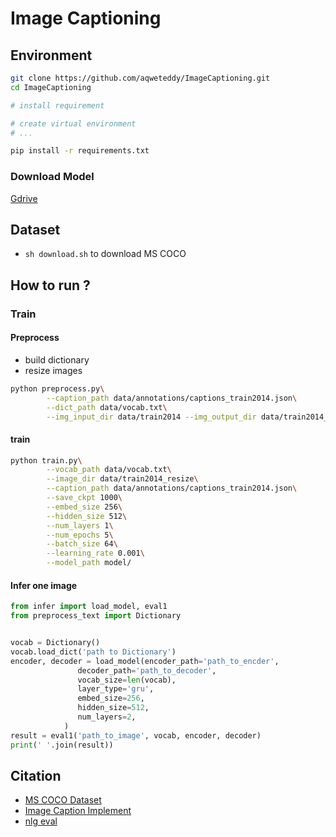 # Image Captioning

## Environment

```bash
git clone https://github.com/aqweteddy/ImageCaptioning.git
cd ImageCaptioning

# install requirement

# create virtual environment
# ...

pip install -r requirements.txt
```
### Download Model

[Gdrive](https://drive.google.com/open?id=1CDAiIrU69oucRXcgRaxmyYguuFGUi6E8)

## Dataset

* `sh download.sh` to download MS COCO
<!-- [download flickr8k](https://drive.google.com/drive/folders/19jGGC1HsJRTpGIzBqA7OyO3Z-SxSFQQS?usp=sharing) -->

## How to run ?

### Train

#### Preprocess

* build dictionary
* resize images

```bash
python preprocess.py\
        --caption_path data/annotations/captions_train2014.json\
        --dict_path data/vocab.txt\
        --img_input_dir data/train2014 --img_output_dir data/train2014_resize
```

#### train

```bash
python train.py\
        --vocab_path data/vocab.txt\
        --image_dir data/train2014_resize\
        --caption_path data/annotations/captions_train2014.json\
        --save_ckpt 1000\
        --embed_size 256\
        --hidden_size 512\
        --num_layers 1\
        --num_epochs 5\
        --batch_size 64\
        --learning_rate 0.001\
	    --model_path model/
```

#### Infer one image

```py
from infer import load_model, eval1
from preprocess_text import Dictionary


vocab = Dictionary()
vocab.load_dict('path to Dictionary')
encoder, decoder = load_model(encoder_path='path_to_encder',
               decoder_path='path_to_decoder',
               vocab_size=len(vocab),
               layer_type='gru',
               embed_size=256,
               hidden_size=512,
               num_layers=2,
            )
result = eval1('path_to_image', vocab, encoder, decoder)
print(' '.join(result))
```

## Citation

* [MS COCO Dataset](https://github.com/cocodataset/cocoapi)
* [Image Caption Implement](https://github.com/yunjey/pytorch-tutorial/blob/master/tutorials/03-advanced/image_captioning)
* [nlg eval](https://github.com/Maluuba/nlg-eval)